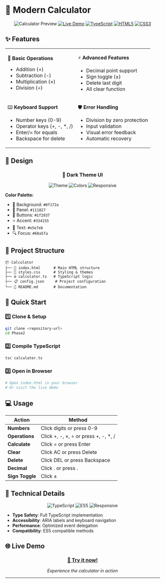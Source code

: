 # 🧮 Modern Calculator

<div align="center">

![Calculator Preview](https://img.shields.io/badge/Calculator-v1.0.0-blue?style=for-the-badge&logo=calculator)
[![Live Demo](https://img.shields.io/badge/🚀_Live_Demo-Visit_Now-success?style=for-the-badge)](https://soundar-19.github.io/AngularTraining/Phase2/Calculator/index.html)
[![TypeScript](https://img.shields.io/badge/TypeScript-007ACC?style=for-the-badge&logo=typescript&logoColor=white)](calculator.ts)
[![HTML5](https://img.shields.io/badge/HTML5-E34F26?style=for-the-badge&logo=html5&logoColor=white)](index.html)
[![CSS3](https://img.shields.io/badge/CSS3-1572B6?style=for-the-badge&logo=css3&logoColor=white)](styles.css)

</div>

## ✨ Features

<table>
<tr>
<td>

🔢 **Basic Operations**
- Addition (+)
- Subtraction (-)
- Multiplication (×)
- Division (÷)

</td>
<td>

⚡ **Advanced Features**
- Decimal point support
- Sign toggle (±)
- Delete last digit
- All clear function

</td>
</tr>
<tr>
<td>

⌨️ **Keyboard Support**
- Number keys (0-9)
- Operator keys (+, -, *, /)
- Enter/= for equals
- Backspace for delete

</td>
<td>

🛡️ **Error Handling**
- Division by zero protection
- Input validation
- Visual error feedback
- Automatic recovery

</td>
</tr>
</table>

## 🎨 Design

<div align="center">

### 🌙 Dark Theme UI
![Theme](https://img.shields.io/badge/Theme-Dark_Mode-2D3748?style=flat-square)
![Colors](https://img.shields.io/badge/Colors-Modern_Gradient-667EEA?style=flat-square)
![Responsive](https://img.shields.io/badge/Design-Responsive-28A745?style=flat-square)

</div>

**Color Palette:**
- 🎯 Background: `#0f172a`
- 📱 Panel: `#111827` 
- 🔘 Buttons: `#1f2937`
- ⭐ Accent: `#334155`
- 📝 Text: `#e5e7eb`
- 🔍 Focus: `#60a5fa`

## 📁 Project Structure

```
📦 Calculator
├── 📄 index.html      # Main HTML structure
├── 🎨 styles.css      # Styling & themes
├── ⚙️ calculator.ts   # TypeScript logic
├── 📋 config.json     # Project configuration
└── 📖 README.md       # Documentation
```

## 🚀 Quick Start

### 1️⃣ Clone & Setup
```bash
git clone <repository-url>
cd Phase2
```

### 2️⃣ Compile TypeScript
```bash
tsc calculator.ts
```

### 3️⃣ Open in Browser
```bash
# Open index.html in your browser
# Or visit the live demo
```

## 💻 Usage

<div align="center">

| Action | Method |
|--------|--------|
| **Numbers** | Click digits or press 0-9 |
| **Operations** | Click +, -, ×, ÷ or press +, -, *, / |
| **Calculate** | Click = or press Enter |
| **Clear** | Click AC or press Delete |
| **Delete** | Click DEL or press Backspace |
| **Decimal** | Click . or press . |
| **Sign Toggle** | Click ± |

</div>

## 🔧 Technical Details

<div align="center">

![TypeScript](https://img.shields.io/badge/Language-TypeScript-3178C6?style=flat-square&logo=typescript)
![ES5](https://img.shields.io/badge/Target-ES5_Compatible-F7DF1E?style=flat-square&logo=javascript)
![Responsive](https://img.shields.io/badge/Design-Mobile_First-FF6B6B?style=flat-square&logo=css3)

</div>

- **Type Safety**: Full TypeScript implementation
- **Accessibility**: ARIA labels and keyboard navigation
- **Performance**: Optimized event delegation
- **Compatibility**: ES5 compatible methods

## 🌐 Live Demo

<div align="center">

### [🔗 Try it now!](https://soundar-19.github.io/AngularTraining/Phase2/Calculator/index.html)

*Experience the calculator in action*

</div>

---
